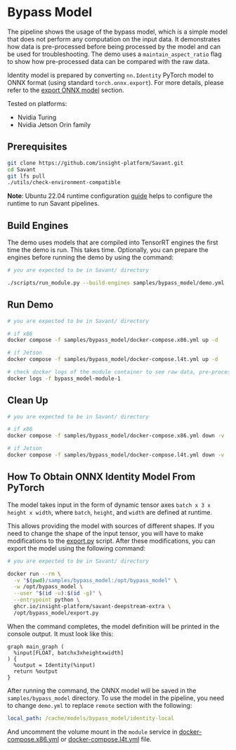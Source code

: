 # Bypass Model

The pipeline shows the usage of the bypass model, which is a simple model that does not perform any computation on the
input data. It demonstrates how data is pre-processed before being processed by the model and can be used for
troubleshooting. The demo uses a `maintain_aspect_ratio` flag to show how pre-processed data can be compared with the
raw data.

Identity model is prepared by converting `nn.Identity` PyTorch model to ONNX format (using
standard `torch.onnx.export`). For more details, please refer to the [export ONNX model](#export-onnx-model) section.

Tested on platforms:

- Nvidia Turing
- Nvidia Jetson Orin family

## Prerequisites

```bash
git clone https://github.com/insight-platform/Savant.git
cd Savant
git lfs pull
./utils/check-environment-compatible
```

**Note**: Ubuntu 22.04 runtime
configuration [guide](https://insight-platform.github.io/Savant/develop/getting_started/0_configure_prod_env.html) helps
to configure the runtime to run Savant pipelines.

## Build Engines

The demo uses models that are compiled into TensorRT engines the first time the demo is run. This takes time.
Optionally, you can prepare the engines before running the demo by using the command:

```bash
# you are expected to be in Savant/ directory

./scripts/run_module.py --build-engines samples/bypass_model/demo.yml
```

## Run Demo

```bash
# you are expected to be in Savant/ directory

# if x86
docker compose -f samples/bypass_model/docker-compose.x86.yml up -d

# if Jetson
docker compose -f samples/bypass_model/docker-compose.l4t.yml up -d

# check docker logs of the module container to see raw data, pre-processed data and the result of the comparison
docker logs -f bypass_model-module-1
```

## Clean Up

```bash
# you are expected to be in Savant/ directory

# if x86
docker compose -f samples/bypass_model/docker-compose.x86.yml down -v

# if Jetson
docker compose -f samples/bypass_model/docker-compose.l4t.yml down -v
```

## How To Obtain ONNX Identity Model From PyTorch

The model takes input in the form of dynamic tensor axes `batch x 3 x height x width`, where `batch`, `height`,
and `width` are defined at runtime.

This allows providing the model with sources of different shapes. If you need to change the shape of the input tensor,
you will have to make modifications to the [export.py](export.py) script. After these modifications, you can export the
model using the following command:

```bash
# you are expected to be in Savant/ directory

docker run --rm \
  -v "$(pwd)/samples/bypass_model:/opt/bypass_model" \
  -w /opt/bypass_model \
  --user "$(id -u):$(id -g)" \
  --entrypoint python \
  ghcr.io/insight-platform/savant-deepstream-extra \
  /opt/bypass_model/export.py

```

When the command completes, the model definition will be printed in the console output. It must look like this:

```
graph main_graph (
  %input[FLOAT, batchx3xheightxwidth]
) {
  %output = Identity(%input)
  return %output
}
```

After running the command, the ONNX model will be saved in the `samples/bypass_model` directory. To use the model in the
pipeline, you need to change `demo.yml` to replace `remote` section with the following:

```yaml
local_path: /cache/models/bypass_model/identity-local
```

And uncomment the volume mount in the `module` service in [docker-compose.x86.yml](docker-compose.x86.yml)
or [docker-compose.l4t.yml](docker-compose.l4t.yml) file.
